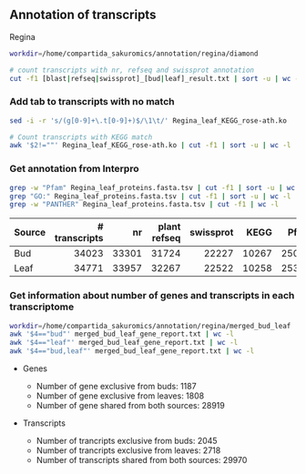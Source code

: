 ## Annotation of transcripts
Regina

```bash
workdir=/home/compartida_sakuromics/annotation/regina/diamond

# count transcripts with nr, refseq and swissprot annotation 
cut -f1 [blast|refseq|swissprot]_[bud|leaf]_result.txt | sort -u | wc -l
```

### Add tab to transcripts with no match
```bash
sed -i -r 's/(g[0-9]+\.t[0-9]+)$/\1\t/' Regina_leaf_KEGG_rose-ath.ko

# Count transcripts with KEGG match
awk '$2!=""' Regina_leaf_KEGG_rose-ath.ko | cut -f1 | sort -u | wc -l
```

### Get annotation from Interpro 
```bash
grep -w "Pfam" Regina_leaf_proteins.fasta.tsv | cut -f1 | sort -u | wc -l
grep "GO:" Regina_leaf_proteins.fasta.tsv | cut -f1 | sort -u | wc -l
grep -w "PANTHER" Regina_leaf_proteins.fasta.tsv | cut -f1 | wc -l
```

| Source| # transcripts |   nr  | plant refseq | swissprot |  KEGG |  Pfam |  GO   | PANTHER |
|-------|--------------:|------:|-------------:|----------:|------:|------:|------:|--------:|
| Bud   |     34023     | 33301 |    31724     |   22227   | 10267 | 25094 | 21752 |  28522  |
| Leaf  |     34771     | 33957 |    32267     |   22522   | 10258 | 25398 | 22020 |  28851  |


### Get information about number of genes and transcripts in each transcriptome
```bash
workdir=/home/compartida_sakuromics/annotation/regina/merged_bud_leaf
awk '$4=="bud"' merged_bud_leaf_gene_report.txt | wc -l
awk '$4=="leaf"' merged_bud_leaf_gene_report.txt | wc -l
awk '$4=="bud,leaf"' merged_bud_leaf_gene_report.txt | wc -l
```
* Genes
  - Number of gene exclusive from buds: 1187
  - Number of gene exclusive from leaves: 1808
  - Number of gene shared from both sources: 28919

* Transcripts
  - Number of trancripts exclusive from buds: 2045
  - Number of trancripts exclusive from leaves: 2718
  - Number of transcripts shared from both sources: 29970
